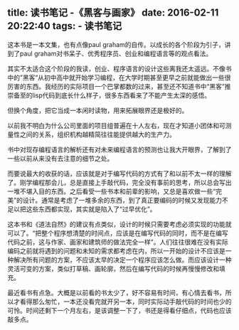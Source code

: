 title: 读书笔记 -《黑客与画家》
date: 2016-02-11 20:22:40
tags:
	- 读书笔记
---
这本书是一本文集，也有点像paul graham的自传。以成长的各个阶段为引子，讲到了paul graham对书呆子、优秀程序员、创业和编程语言等的观点看法。

其实不太适合这个阶段的我读，创业、程序语言的设计这些离我还太遥远。不像书中的”黑客“从初中高中就开始学习编程，在大学时期甚至更早之前就能做出一些很厉害的东西。我经历的实际项目一个巴掌都数的过来，甚至还不知道书中“黑客”推崇备至的lisp代码到底长什么样子，很多东西看来了不能产生太深的感悟。

但换个角度，把它当成一本闲时读物，用来拓展眼界还是极好的。

以前我不明白为什么公司里面的项目组普遍在十人左右，现在才知道小团体和可测量性之间的关系，组织机构越精简往往能提供越大的生产力。

书中对现存编程语言的解析还有对未来编程语言的预测也让我大开眼界，了解到了一些以前从来没有去注意的细节之处。

而要说最大的收获的话，应该就是对于编写代码的方式有了和以前不太一样的理解了。刚学编程那会儿，总是直接上手敲代码，完全没有事前的思考，所以总会写出一堆不堪入目的东西。之后看受一些书本和前辈的影响，又总是喜欢做一些“完美”的设计。通常是考虑了一堆多余的东西，到了真正要编码的时候又发现能力不足以把这些东西都实现，其实就是陷入了“过早优化”。

这本书和《道法自然》的建议有点类似，设计的时候只需要考虑必须实现的功能就可以了。“把整个程序想清楚的时间点，应该是在编写代码的同时，而不是在编写代码之前，这与作家、画家和建筑师的做法完全一样”。人们往往很难在没有实际编码之前就将遇到的问题和未知的需求都考虑在内，所以一开始的设计不应该是一种解决所有问题的方案，不应该太早的决定一个程序应该怎么做。而应该设计一种灵活可变的方案，类似打草稿、画轮廓，然后在编写代码的时候再慢慢修改和填充。

最近看书有点急。大概是以前看的书太少了，好不容易有时间，有心情去看书，所以才看得那么匆忙，一本还没看完就开另一本，同时实际动手敲代码的时间也少的可怜。时间还剩下一个月左右，是该调整一下了，书还是得看仔细点，代码也应该敲多点。
